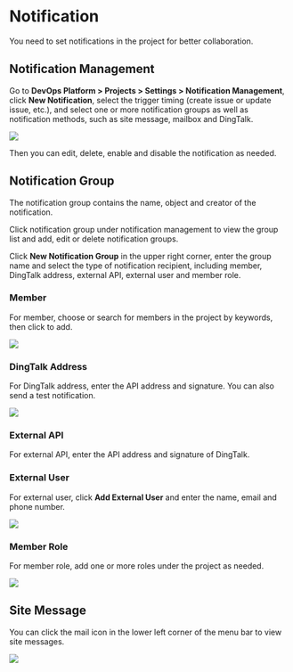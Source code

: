 # Notification

You need to set notifications in the project for better collaboration.

## Notification Management
Go to **DevOps Platform > Projects > Settings > Notification Management**, click **New Notification**, select the trigger timing (create issue or update issue, etc.), and select one or more notification groups as well as notification methods, such as site message, mailbox and DingTalk.

![](http://terminus-paas.oss-cn-hangzhou.aliyuncs.com/paas-doc/2022/02/22/8ce01a45-a1f2-400c-ad8f-41bf045f0b64.png)

Then you can edit, delete, enable and disable the notification as needed.

## Notification Group

The notification group contains the name, object and creator of the notification.

Click notification group under notification management to view the group list and add, edit or delete notification groups.

Click **New Notification Group** in the upper right corner, enter the group name and select the type of notification recipient, including member, DingTalk address, external API, external user and member role.

### Member
For member, choose or search for members in the project by keywords, then click to add.

![](http://terminus-paas.oss-cn-hangzhou.aliyuncs.com/paas-doc/2022/02/22/5bfe268b-cecd-447f-a8dc-ddaf2d0233c6.png)

### DingTalk Address

For DingTalk address, enter the API address and signature. You can also send a test notification.

![](http://terminus-paas.oss-cn-hangzhou.aliyuncs.com/paas-doc/2022/02/22/4b3f029d-d649-4171-a703-a7bbe8e7cf5e.png)

### External API
For external API, enter the API address and signature of DingTalk.

### External User
For external user, click **Add External User** and enter the name, email and phone number.

![](http://terminus-paas.oss-cn-hangzhou.aliyuncs.com/paas-doc/2022/02/22/93411899-378f-40de-b4f4-3734d22d465e.png)

### Member Role
For member role, add one or more roles under the project as needed.

![](http://terminus-paas.oss-cn-hangzhou.aliyuncs.com/paas-doc/2022/02/22/547d8771-ef72-43b8-8123-94e8f3191c09.png)

## Site Message

You can click the mail icon in the lower left corner of the menu bar to view site messages.

![](http://terminus-paas.oss-cn-hangzhou.aliyuncs.com/paas-doc/2022/02/22/29c3fdba-d599-44af-be43-927cd1a57655.png)
